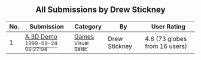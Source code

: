 ﻿<div align="center">

## All Submissions by Drew Stickney

</div>

No.  | Submission | Category | By   | User Rating
---- | ---------- | -------- | ---- | -----------
1 | [A 3D Demo<br /><sup>1999-09-24 06:27:04</sup>](https://github.com/Planet-Source-Code/drew-stickney-a-3d-demo__1-3698) | [Games<br /><sup>Visual Basic</sup>](../ByCategory/games__1-38.md) | Drew Stickney | 4.6 (73 globes from 16 users)
